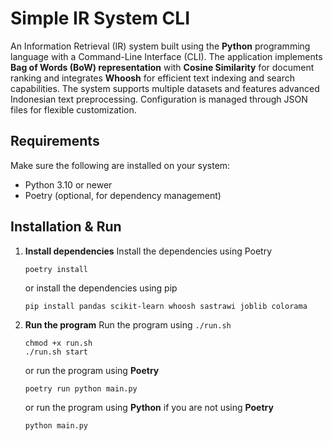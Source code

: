 # Simple IR System CLI

An Information Retrieval (IR) system built using the **Python** programming language with a Command-Line Interface (CLI). The application implements **Bag of Words (BoW) representation** with **Cosine Similarity** for document ranking and integrates **Whoosh** for efficient text indexing and search capabilities. The system supports multiple datasets and features advanced Indonesian text preprocessing. Configuration is managed through JSON files for flexible customization.

## Requirements

Make sure the following are installed on your system:
- Python 3.10 or newer  
- Poetry (optional, for dependency management)

## Installation & Run

1. **Install dependencies**
    Install the dependencies using Poetry
    ```shell
    poetry install
    ```
    or install the dependencies using pip
    ```
    pip install pandas scikit-learn whoosh sastrawi joblib colorama
    ```

2. **Run the program**
    Run the program using `./run.sh`
    ```shell
    chmod +x run.sh
    ./run.sh start
    ```
    or run the program using **Poetry**
    ```shell
    poetry run python main.py
    ```
    or run the program using **Python** if you are not using **Poetry**
    ```shell
    python main.py
